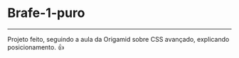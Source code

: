 # Brafe-1-puro
---

Projeto feito, seguindo a aula da Origamid sobre CSS avançado, explicando posicionamento. :+1:


